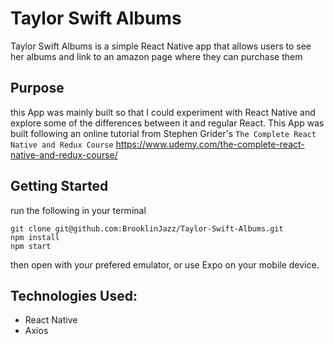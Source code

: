 # Taylor Swift Albums
Taylor Swift Albums is a simple React Native app that allows users to see her albums and link to an amazon page where they can purchase them

## Purpose
this App was mainly built so that I could experiment with React Native and explore some of the differences between it and regular React. This App was built following an online tutorial from Stephen Grider's `The Complete React Native and Redux Course` https://www.udemy.com/the-complete-react-native-and-redux-course/

## Getting Started
run the following in your terminal
```
git clone git@github.com:BrooklinJazz/Taylor-Swift-Albums.git
npm install
npm start
```

then open with your prefered emulator, or use Expo on your mobile device.

## Technologies Used:
- React Native
- Axios